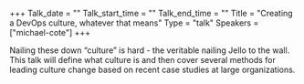 +++
Talk_date = ""
Talk_start_time = ""
Talk_end_time = ""
Title = "Creating a DevOps culture, whatever that means"
Type = "talk"
Speakers = ["michael-cote"]
+++

Nailing these down “culture” is hard - the veritable nailing Jello to the wall. This talk will define what culture is and then cover several methods for leading culture change based on recent case studies at large organizations.
